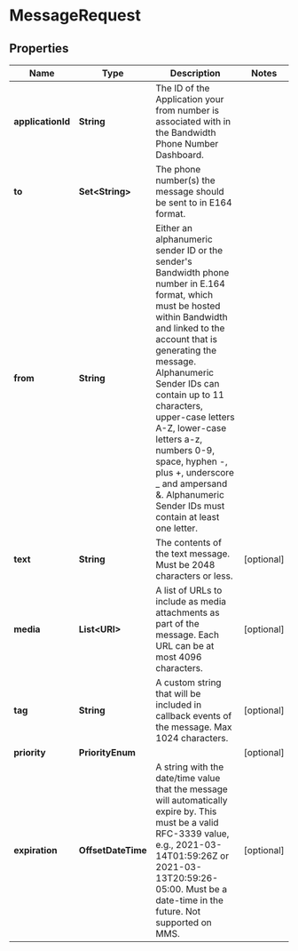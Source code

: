 

# MessageRequest


## Properties

| Name | Type | Description | Notes |
|------------ | ------------- | ------------- | -------------|
|**applicationId** | **String** | The ID of the Application your from number is associated with in the Bandwidth Phone Number Dashboard. |  |
|**to** | **Set&lt;String&gt;** | The phone number(s) the message should be sent to in E164 format. |  |
|**from** | **String** | Either an alphanumeric sender ID or the sender&#39;s Bandwidth phone number in E.164 format, which must be hosted within Bandwidth and linked to the account that is generating the message.  Alphanumeric Sender IDs can contain up to 11 characters, upper-case letters A-Z, lower-case letters a-z, numbers 0-9, space, hyphen -, plus +, underscore _ and ampersand &amp;. Alphanumeric Sender IDs must contain at least one letter. |  |
|**text** | **String** | The contents of the text message. Must be 2048 characters or less. |  [optional] |
|**media** | **List&lt;URI&gt;** | A list of URLs to include as media attachments as part of the message. Each URL can be at most 4096 characters. |  [optional] |
|**tag** | **String** | A custom string that will be included in callback events of the message. Max 1024 characters. |  [optional] |
|**priority** | **PriorityEnum** |  |  [optional] |
|**expiration** | **OffsetDateTime** | A string with the date/time value that the message will automatically expire by. This must be a valid RFC-3339 value, e.g., 2021-03-14T01:59:26Z or 2021-03-13T20:59:26-05:00. Must be a date-time in the future. Not supported on MMS. |  [optional] |



